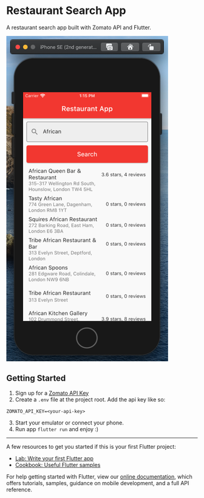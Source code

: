 # Restaurant Search App

A restaurant search app built with Zomato API and Flutter.

![Restaurant App Screenshot](assets/restaurant_app.png)

## Getting Started

1. Sign up for a [Zomato API Key](https://developers.zomato.com/api)
2. Create a `.env` file at the project root. Add the api key like so:
```
ZOMATO_API_KEY=<your-api-key>
```
3. Start your emulator or connect your phone.
4. Run app `flutter run` and enjoy :)

---

A few resources to get you started if this is your first Flutter project:

- [Lab: Write your first Flutter app](https://flutter.dev/docs/get-started/codelab)
- [Cookbook: Useful Flutter samples](https://flutter.dev/docs/cookbook)

For help getting started with Flutter, view our
[online documentation](https://flutter.dev/docs), which offers tutorials,
samples, guidance on mobile development, and a full API reference.
